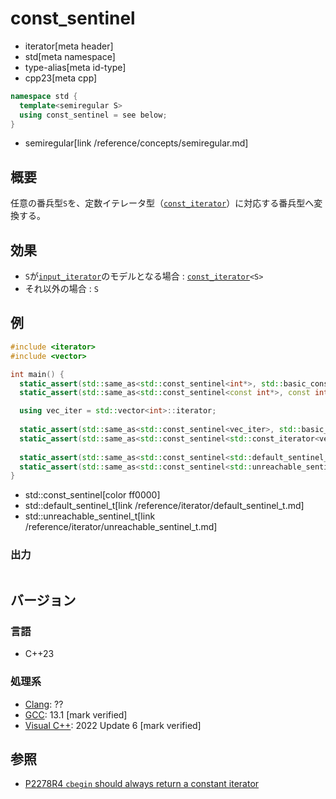 # const_sentinel
* iterator[meta header]
* std[meta namespace]
* type-alias[meta id-type]
* cpp23[meta cpp]

```cpp
namespace std {
  template<semiregular S>
  using const_sentinel = see below;
}
```
* semiregular[link /reference/concepts/semiregular.md]

## 概要

任意の番兵型`S`を、定数イテレータ型（[`const_iterator`](const_iterator.md)）に対応する番兵型へ変換する。

## 効果

- `S`が[`input_iterator`](input_iterator.md)のモデルとなる場合 : [`const_iterator`](const_iterator.md)`<S>`
- それ以外の場合 : `S`

## 例
```cpp example
#include <iterator>
#include <vector>

int main() {
  static_assert(std::same_as<std::const_sentinel<int*>, std::basic_const_iterator<int*>>);
  static_assert(std::same_as<std::const_sentinel<const int*>, const int*>);

  using vec_iter = std::vector<int>::iterator;
  
  static_assert(std::same_as<std::const_sentinel<vec_iter>, std::basic_const_iterator<vec_iter>>);
  static_assert(std::same_as<std::const_sentinel<std::const_iterator<vec_iter>>, std::const_iterator<vec_iter>>);
  
  static_assert(std::same_as<std::const_sentinel<std::default_sentinel_t>, std::default_sentinel_t>);
  static_assert(std::same_as<std::const_sentinel<std::unreachable_sentinel_t>, std::unreachable_sentinel_t>);
}
```
* std::const_sentinel[color ff0000]
* std::default_sentinel_t[link /reference/iterator/default_sentinel_t.md]
* std::unreachable_sentinel_t[link /reference/iterator/unreachable_sentinel_t.md]

### 出力
```
```

## バージョン
### 言語
- C++23

### 処理系
- [Clang](/implementation.md#clang): ??
- [GCC](/implementation.md#gcc): 13.1 [mark verified]
- [Visual C++](/implementation.md#visual_cpp): 2022 Update 6 [mark verified]

## 参照

- [P2278R4 `cbegin` should always return a constant iterator](https://www.open-std.org/jtc1/sc22/wg21/docs/papers/2022/p2278r4.html)

